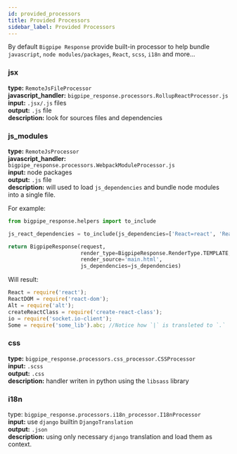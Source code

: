 ```yaml
---
id: provided_processors
title: Provided Processors
sidebar_label: Provided Processors
---
```


By default `Bigpipe Response` provide built-in processor to help bundle `javascript`, `node modules/packages`, `React`, `scss`, `i18n` and more...

### jsx 
**type:** `RemoteJsFileProcessor`      
**javascript_handler:** `bigpipe_response.processors.RollupReactProcessor.js`      
**input:** `.jsx/.js` files    
**output:** `.js` file   
**description:**  look for sources files and dependencies 


### js_modules   
**type:** `RemoteJsProcessor`      
**javascript_handler:** `bigpipe_response.processors.WebpackModuleProcessor.js`   
**input:** node packages   
**output:** `.js` file   
**description:** will used to load `js_dependencies` and bundle node modules into a single file.    

For example:        

```python
from bigpipe_response.helpers import to_include

js_react_dependencies = to_include(js_dependencies=['React=react', 'ReactDOM=react-dom', 'Alt=alt', 'createReactClass=create-react-class', 'io=socket.io-client', 'Some=some_lib|abc'], is_link=True, processor_name='js_modules')

return BigpipeResponse(request,
                       render_type=BigpipeResponse.RenderType.TEMPLATE,
                       render_source='main.html',
                       js_dependencies=js_dependencies)
```   

Will result:   
```javascript
React = require('react');     
ReactDOM = require('react-dom');   
Alt = require('alt');    
createReactClass = require('create-react-class');   
io = require('socket.io-client');   
Some = require('some_lib').abc; //Notice how `|` is transleted to `.`
```

  
### css
**type:** `bigpipe_response.processors.css_processor.CSSProcessor`   
**input:** `.scss`    
**output:** `.css`   
**description:** handler writen in python using the `libsass` library


### i18n
type: `bigpipe_response.processors.i18n_processor.I18nProcessor`   
**input:** use `django` builtin `DjangoTranslation`    
**output:** `.json`   
**description:** using only necessary `django` translation and load them as context.   
